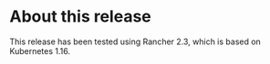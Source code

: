 # About this release

This release has been tested using Rancher 2.3, which is based on Kubernetes 1.16.

<!-- TODO Release notes -->


